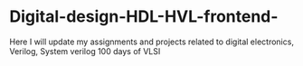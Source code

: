 # Digital-design-HDL-HVL-frontend-
Here I will update my assignments and projects related to digital electronics, Verilog, System verilog
100 days of VLSI 
